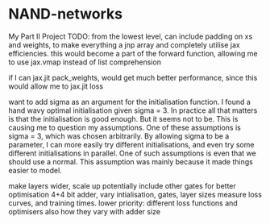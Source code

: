 # NAND-networks
My Part II Project
TODO:
from the lowest level, can include padding on xs and weights, to make everything a jnp array and completely utilise jax efficiencies.
this would become a part of the forward function, allowing me to use jax.vmap instead of list comprehension

if I can jax.jit pack_weights, would get much better performance, since this would allow me to jax.jit loss

want to add sigma as an argument for the initialisation function. I found a hand wavy optimal initialisation given sigma = 3.
In practice all that matters is that the initialisation is good enough. But it seems not to be. This is causing me to question
my assumptions. One of these assumptions is sigma = 3, which was chosen arbitrarily. By allowing sigma to be a parameter, I can more
easily try different initialisations, and even try some different initialisations in parallel.
One of such assumptions is even that we should use a normal. This assumption was mainly because it made things easier to model.

make layers wider, scale up
potentially include other gates for better optimisation
4+4 bit adder, vary intialisation, gates, layer sizes
measure loss curves, and training times.
lower priority: different loss functions and optimisers
also how they vary with adder size
